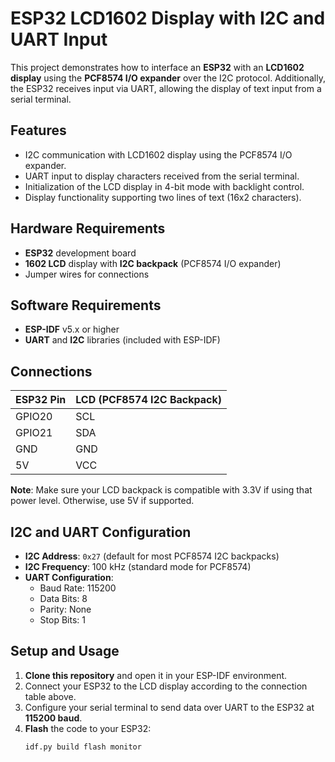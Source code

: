 # ESP32 LCD1602 Display with I2C and UART Input

This project demonstrates how to interface an **ESP32** with an **LCD1602 display** using the **PCF8574 I/O expander** over the I2C protocol. Additionally, the ESP32 receives input via UART, allowing the display of text input from a serial terminal.

## Features

- I2C communication with LCD1602 display using the PCF8574 I/O expander.
- UART input to display characters received from the serial terminal.
- Initialization of the LCD display in 4-bit mode with backlight control.
- Display functionality supporting two lines of text (16x2 characters).

## Hardware Requirements

- **ESP32** development board
- **1602 LCD** display with **I2C backpack** (PCF8574 I/O expander)
- Jumper wires for connections

## Software Requirements

- **ESP-IDF** v5.x or higher
- **UART** and **I2C** libraries (included with ESP-IDF)

## Connections

| ESP32 Pin        | LCD (PCF8574 I2C Backpack) |
|------------------|----------------------------|
| GPIO20           | SCL                        |
| GPIO21           | SDA                        |
| GND              | GND                        |
| 5V               | VCC                        |

**Note**: Make sure your LCD backpack is compatible with 3.3V if using that power level. Otherwise, use 5V if supported.

## I2C and UART Configuration

- **I2C Address**: `0x27` (default for most PCF8574 I2C backpacks)
- **I2C Frequency**: 100 kHz (standard mode for PCF8574)
- **UART Configuration**:
  - Baud Rate: 115200
  - Data Bits: 8
  - Parity: None
  - Stop Bits: 1

## Setup and Usage

1. **Clone this repository** and open it in your ESP-IDF environment.
2. Connect your ESP32 to the LCD display according to the connection table above.
3. Configure your serial terminal to send data over UART to the ESP32 at **115200 baud**.
4. **Flash** the code to your ESP32:
   ```bash
   idf.py build flash monitor
